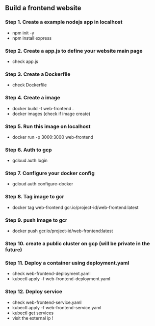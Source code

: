 ## Build a frontend website

### Step 1. Create a example nodejs app in localhost
- npm init -y
- npm install express

### Step 2. Create a app.js to define your website main page
- check app.js

### Step 3. Create a Dockerfile
- check Dockerfile

### Step 4. Create a image
- docker build -t web-frontend .
- docker images  (check if image create)

### Step 5. Run this image on localhost
- docker run -p 3000:3000 web-frontend

### Step 6. Auth to gcp
- gcloud auth login

### Step 7. Configure your docker config
- gcloud auth configure-docker

### Step 8. Tag image to gcr
- docker tag web-frontend gcr.io/project-id/web-frontend:latest

### Step 9. push image to gcr
- docker push gcr.io/project-id/web-frontend:latest

### Step 10. create a public cluster on gcp (will be private in the future)

### Step 11. Deploy a container using deployment.yaml
- check web-frontend-deployment.yaml
- kubectl apply -f web-frontend-deployment.yaml


### Step 12. Deploy service
- check web-frontend-service.yaml
- kubectl apply -f web-frontend-service.yaml
- kubectl get services
- visit the external ip ! 
